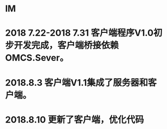 # IM
# 2018 7.22-2018 7.31  客户端程序V1.0初步开发完成，客户端桥接依赖OMCS.Sever。
# 2018.8.3 客户端V1.1集成了服务器和客户端。
# 2018.8.10 更新了客户端，优化代码
